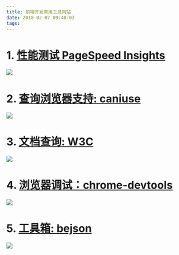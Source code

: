 ```yaml
---
title: 前端开发常用工具网站
date: 2018-02-07 09:40:03
tags:
---
```


# 1. [性能测试 PageSpeed Insights](https://developers.google.com/speed/pagespeed/insights/?hl=zh-CN&url=www.baidu.com&tab=desktop)

![](http://p3alsaatj.bkt.clouddn.com/20180207094104_FFhBOo_Screenshot.jpeg)

# 2. [查询浏览器支持: caniuse](http://caniuse.com/#search=template)

![](http://p3alsaatj.bkt.clouddn.com/20180207094154_73vuIh_Screenshot.jpeg)

# 3. [文档查询: W3C](http://www.w3schools.com/jsref/default.asp)

![](http://p3alsaatj.bkt.clouddn.com/20180207094224_CePx6P_Screenshot.jpeg)

# 4. [浏览器调试：chrome-devtools](https://developers.google.cn/web/tools/chrome-devtools/)

![](http://p3alsaatj.bkt.clouddn.com/20180207094347_96Lcvc_Screenshot.jpeg)

# 5. [工具箱: bejson](http://www.bejson.com/)

![](http://p3alsaatj.bkt.clouddn.com/20180207094330_XMlKC5_Screenshot.jpeg)